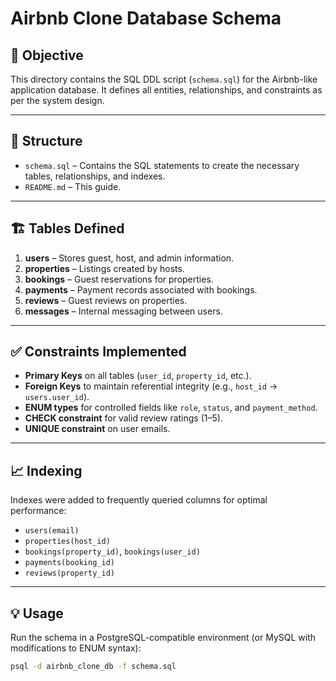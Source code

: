 # Airbnb Clone Database Schema

## 🎯 Objective

This directory contains the SQL DDL script (`schema.sql`) for the Airbnb-like application database. It defines all entities, relationships, and constraints as per the system design.

---

## 📁 Structure

- `schema.sql` – Contains the SQL statements to create the necessary tables, relationships, and indexes.
- `README.md` – This guide.

---

## 🏗️ Tables Defined

1. **users** – Stores guest, host, and admin information.
2. **properties** – Listings created by hosts.
3. **bookings** – Guest reservations for properties.
4. **payments** – Payment records associated with bookings.
5. **reviews** – Guest reviews on properties.
6. **messages** – Internal messaging between users.

---

## ✅ Constraints Implemented

- **Primary Keys** on all tables (`user_id`, `property_id`, etc.).
- **Foreign Keys** to maintain referential integrity (e.g., `host_id` → `users.user_id`).
- **ENUM types** for controlled fields like `role`, `status`, and `payment_method`.
- **CHECK constraint** for valid review ratings (1–5).
- **UNIQUE constraint** on user emails.

---

## 📈 Indexing

Indexes were added to frequently queried columns for optimal performance:

- `users(email)`
- `properties(host_id)`
- `bookings(property_id)`, `bookings(user_id)`
- `payments(booking_id)`
- `reviews(property_id)`

---

## 💡 Usage

Run the schema in a PostgreSQL-compatible environment (or MySQL with modifications to ENUM syntax):

```bash
psql -d airbnb_clone_db -f schema.sql
